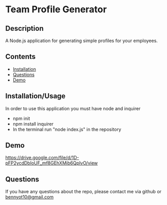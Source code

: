# Team Profile Generator

## Description
A Node.js application for generating simple profiles for your employees.

## Contents
* [Installation](https://github.com/matty-bennett/team-profile-generator/blob/main/README.md#installationusage)
* [Questions](##Questions)
* [Demo](https://github.com/matty-bennett/team-profile-generator/blob/main/README.md#demo)

## Installation/Usage
In order to use this application you must have node and inquirer
- npm init
- npm install inquirer
- In the terminal run "node index.js" in the repository

## Demo
https://drive.google.com/file/d/1D-pFP2ycdDbIoUF_mf8GEhXMib6QpIvO/view

## Questions
If you have any questions about the repo, please contact me via github or bennyot10@gmail.com
